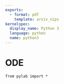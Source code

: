 ```yaml
---
exports:
  - format: pdf
    template: arxiv_nips
kernelspec:
  display_name: Python 3
  language: python
  name: python3
---
```


# ODE

```{code-cell}
from pylab import *
```
